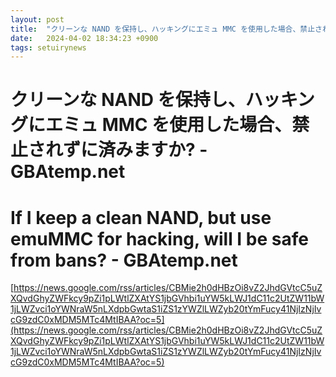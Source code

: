 ```yaml
---
layout: post
title:  "クリーンな NAND を保持し、ハッキングにエミュ MMC を使用した場合、禁止されずに済みますか? - GBAtemp.net"
date:   2024-04-02 18:34:23 +0900
tags: setuirynews 
---
```


# クリーンな NAND を保持し、ハッキングにエミュ MMC を使用した場合、禁止されずに済みますか? - GBAtemp.net



# If I keep a clean NAND, but use emuMMC for hacking, will I be safe from bans? - GBAtemp.net

[https://news.google.com/rss/articles/CBMie2h0dHBzOi8vZ2JhdGVtcC5uZXQvdGhyZWFkcy9pZi1pLWtlZXAtYS1jbGVhbi1uYW5kLWJ1dC11c2UtZW11bW1jLWZvci1oYWNraW5nLXdpbGwtaS1iZS1zYWZlLWZyb20tYmFucy41NjIzNjIvcG9zdC0xMDM5MTc4MtIBAA?oc=5](https://news.google.com/rss/articles/CBMie2h0dHBzOi8vZ2JhdGVtcC5uZXQvdGhyZWFkcy9pZi1pLWtlZXAtYS1jbGVhbi1uYW5kLWJ1dC11c2UtZW11bW1jLWZvci1oYWNraW5nLXdpbGwtaS1iZS1zYWZlLWZyb20tYmFucy41NjIzNjIvcG9zdC0xMDM5MTc4MtIBAA?oc=5)

